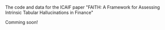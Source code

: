 The code and data for the ICAIF paper "FAITH: A Framework for Assessing Intrinsic Tabular Hallucinations in Finance" 

Comming soon!

